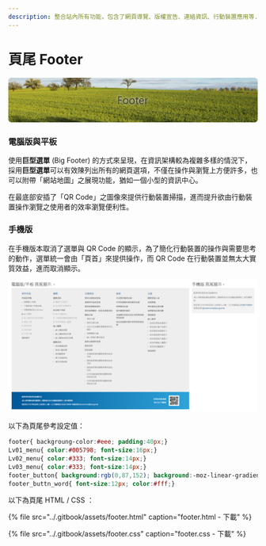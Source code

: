 ```yaml
---
description: 整合站內所有功能，包含了網頁導覽、版權宣告、連絡資訊、行動裝置應用等...。
---
```


# 頁尾 Footer

![](../.gitbook/assets/footer_banner.png)

### 電腦版與平板

使用**巨型選單** \(Big Footer\) 的方式來呈現，在資訊架構較為複雜多樣的情況下，採用**巨型選單**可以有效陳列出所有的網頁選項，不僅在操作與瀏覽上方便許多，也可以附帶「網站地圖」之展現功能，猶如一個小型的資訊中心。

在最底部安插了「QR Code」之圖像來提供行動裝置掃描，進而提升欲由行動裝置操作瀏覽之使用者的效率瀏覽便利性。

### 手機版

在手機版本取消了選單與 QR Code 的顯示，為了簡化行動裝置的操作與需要思考的動作，選單統一會由「頁首」來提供操作，而 QR Code 在行動裝置並無太大實質效益，進而取消顯示。

![](../.gitbook/assets/footer_image.jpg)

以下為頁尾參考設定值：

```css
footer{ backgroung-color:#eee; padding:40px;}
Lv01_menu{ color:#005798; font-size:16px;}
Lv02_menu{ color:#333; font-size:14px;}
Lv03_menu{ color:#333; font-size:14px;}
footer_button{ background:rgb(0,87,152); background:-moz-linear-gradient(left, rgba(0,87,152,1) 0%, rgba(47,164,219,1) 100%); background:-webkit-linear-gradient(left, rgba(0,87,152,1) 0%,rgba(47,164,219,1) 100%); background:linear-gradient(to right, rgba(0,87,152,1) 0%,rgba(47,164,219,1) 100%);}
footer_buttn_word{ font-size:12px; color:#fff;}
```

以下為頁尾 HTML / CSS ：

{% file src="../.gitbook/assets/footer.html" caption="footer.html - 下載" %}

{% file src="../.gitbook/assets/footer.css" caption="footer.css - 下載" %}

